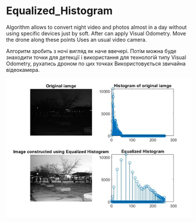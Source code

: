 # Equalized_Histogram
Algorithm allows to convert night video and photos  almost in a day without using specific devices just by soft. After can apply Visual Odometry. Move the drone along these points
Uses an usual video camera. 

Алгоритм зробить з ночі вигляд як наче ввечері. Потім можна буде знаходити точки для детекції і використання для технологій типу Visual Odometry,
рухатись дроном по цих точках
Використовується звичайна відеокамера.



![equalized_histogram](EqualizedHistogram1/resources/photos/equalized_histogram.jpg)
